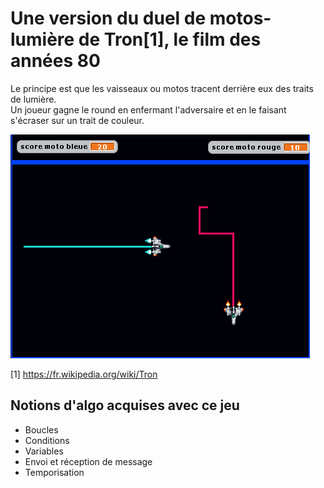 # Une version du duel de motos-lumière de Tron[1], le film des années 80
Le principe est que les vaisseaux ou motos tracent derrière eux des traits de lumière.  
Un joueur gagne le round en enfermant l'adversaire et en le faisant s'écraser sur un trait de couleur.    

![Alt text](screenshot_TronDuel.png)

[1] https://fr.wikipedia.org/wiki/Tron

## Notions d'algo acquises avec ce jeu
- Boucles
- Conditions
- Variables
- Envoi et réception de message
- Temporisation
